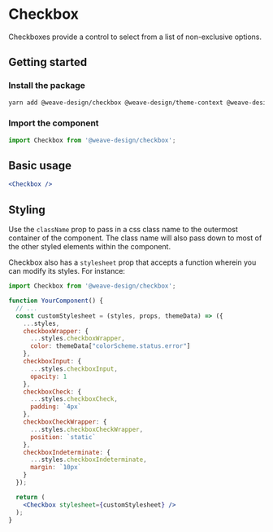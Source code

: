 # Checkbox

Checkboxes provide a control to select from a list of non-exclusive options.

## Getting started

### Install the package

```bash
yarn add @weave-design/checkbox @weave-design/theme-context @weave-design/theme-data
```

### Import the component

```js
import Checkbox from '@weave-design/checkbox';
```

## Basic usage

```jsx
<Checkbox />
```

## Styling

Use the `className` prop to pass in a css class name to the outermost container of the component. The class name will also pass down to most of the other styled elements within the component. 

Checkbox also has a `stylesheet` prop that accepts a function wherein you can modify its styles. For instance:

```jsx
import Checkbox from '@weave-design/checkbox';

function YourComponent() {
  // ...
  const customStylesheet = (styles, props, themeData) => ({
    ...styles,
    checkboxWrapper: {
      ...styles.checkboxWrapper,
      color: themeData["colorScheme.status.error"]
    },
    checkboxInput: {
      ...styles.checkboxInput,
      opacity: 1
    },
    checkboxCheck: {
      ...styles.checkboxCheck,
      padding: `4px`
    },
    checkboxCheckWrapper: {
      ...styles.checkboxCheckWrapper,
      position: `static`
    },
    checkboxIndeterminate: {
      ...styles.checkboxIndeterminate,
      margin: `10px`
    }
  });

  return (
    <Checkbox stylesheet={customStylesheet} />
  );
}
```
